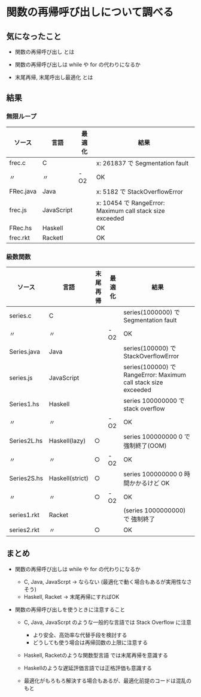 # 関数の再帰呼び出しについて調べる

## 気になったこと
	
* 関数の再帰呼び出し とは

* 関数の再帰呼び出しは while や for の代わりになるか

* 末尾再帰, 末尾呼出し最適化 とは



## 結果


### 無限ループ


| ソース         | 言語             | 最適化 | 結果 |
|--------------|----------------- | ----- | ---- |
| frec.c       | C                |       | x: 261837 で Segmentation fault |
| 〃           | 〃                | -O2   | OK |
| FRec.java    | Java             |       | x: 5182 で StackOverflowError |
| frec.js      | JavaScript       |       | x: 10454 で RangeError: Maximum call stack size exceeded |
| FRec.hs      | Haskell          |       | OK |
| frec.rkt     | Racketl          |       | OK |
	
	

		
### 級数関数

| ソース         | 言語             |末尾再帰| 最適化 | 結果 |
|--------------|----------------- | ----- | ---- | ---- |
| series.c     | C                |       |      | series(1000000) で Segmentation fault |
| 〃            |〃                |      | -O2   | OK  |  
| Series.java  | Java             |       |      | series(100000) で StackOverflowError |
| series.js    | JavaScript       |       |      | series(100000) で RangeError: Maximum call stack size exceeded  |
| Series1.hs   | Haskell          |       |      | series 100000000 で stack overflow |
| 〃            |〃                 |      | -O2  | OK  |
| Series2L.hs  | Haskell(lazy)    |○      |      | series 100000000 0 で 強制終了(OOM) |
| 〃            |〃                |○      | -O2  | OK |
| Series2S.hs  | Haskell(strict)  |○      |      | series 100000000 0 時間かかるけど OK |
| 〃            |〃                |○      | -O2  | OK |
| series1.rkt  | Racket           |       |      | (series 1000000000) で 強制終了 |
| series2.rkt  | 〃               |○     |       | OK |



	
	
## まとめ


  * 関数の再帰呼び出しは while や for の代わりになるか
    * C, Java, JavaScrpt -> ならない (最適化で動く場合もあるが実用性なさそう)
    * Haskell, Racket -> 末尾再帰にすればOK

	
  * 関数の再帰呼び出しを使うときに注意すること

    * C, Java, JavaScrpt のような一般的な言語では Stack Overflow に注意
      * より安全、高効率な代替手段を検討する
      * どうしても使う場合は再帰回数の上限に注意する

    * Haskell, Racketのような関数型言語 では末尾再帰を意識する

    * Haskellのような遅延評価言語では正格評価も意識する

    * 最適化がもろもろ解決する場合もあるが、最適化前提のコードは混乱のもと
